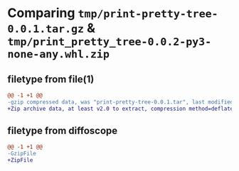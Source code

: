 # Comparing `tmp/print-pretty-tree-0.0.1.tar.gz` & `tmp/print_pretty_tree-0.0.2-py3-none-any.whl.zip`

## filetype from file(1)

```diff
@@ -1 +1 @@
-gzip compressed data, was "print-pretty-tree-0.0.1.tar", last modified: Tue Apr 25 20:55:38 2023, max compression
+Zip archive data, at least v2.0 to extract, compression method=deflate
```

## filetype from diffoscope

```diff
@@ -1 +1 @@
-GzipFile
+ZipFile
```

